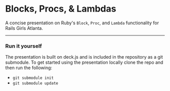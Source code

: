Blocks, Procs, & Lambdas
=======================

A concise presentation on Ruby's `Block`, `Proc`, and `Lambda` functionality for Rails Girls Atlanta.

---
### Run it yourself
The presentation is built on deck.js and is included in the repository as a git submodule. To get started using the presentation locally clone the repo and then run the following:

 - `git submodule init`
 - `git submodule update`
